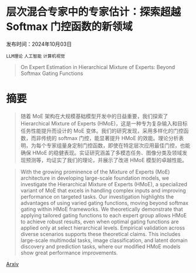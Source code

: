 # 层次混合专家中的专家估计：探索超越 Softmax 门控函数的新领域

发布时间：2024年10月03日

`LLM理论` `人工智能` `计算机视觉`

> On Expert Estimation in Hierarchical Mixture of Experts: Beyond Softmax Gating Functions

# 摘要

> 随着 MoE 架构在大规模基础模型开发中的日益重要，我们探索了 Hierarchical Mixture of Experts (HMoE)，这是一种专为复杂输入和目标任务性能提升而设计的 MoE 变体。我们的研究发现，采用多样化的门控函数，而非传统的 softmax 门控，能显著提升 HMoE 的效能。理论分析表明，为每个专家组量身定制门控函数，即使在特定层次应用最佳门控，也能确保 HMoE 的稳健表现。实证研究涵盖了多模态任务、图像分类及领域发现预测等，均证实了我们的理论，并展示了改进 HMoE 模型的卓越性能。

> With the growing prominence of the Mixture of Experts (MoE) architecture in developing large-scale foundation models, we investigate the Hierarchical Mixture of Experts (HMoE), a specialized variant of MoE that excels in handling complex inputs and improving performance on targeted tasks. Our investigation highlights the advantages of using varied gating functions, moving beyond softmax gating within HMoE frameworks. We theoretically demonstrate that applying tailored gating functions to each expert group allows HMoE to achieve robust results, even when optimal gating functions are applied only at select hierarchical levels. Empirical validation across diverse scenarios supports these theoretical claims. This includes large-scale multimodal tasks, image classification, and latent domain discovery and prediction tasks, where our modified HMoE models show great performance improvements.

[Arxiv](https://arxiv.org/abs/2410.02935)